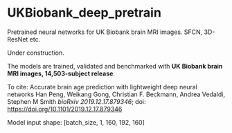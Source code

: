 # UKBiobank_deep_pretrain
Pretrained neural networks for UK Biobank brain MRI images. SFCN, 3D-ResNet etc.

Under construction.

The models are trained, validated and benchmarked with **UK Biobank brain MRI images, 14,503-subject release**.

To cite:
Accurate brain age prediction with lightweight deep neural networks
Han Peng, Weikang Gong, Christian F. Beckmann, Andrea Vedaldi, Stephen M Smith
*bioRxiv 2019.12.17.879346*; doi: https://doi.org/10.1101/2019.12.17.879346

Model input shape: \[batch_size, 1, 160, 192, 160]
